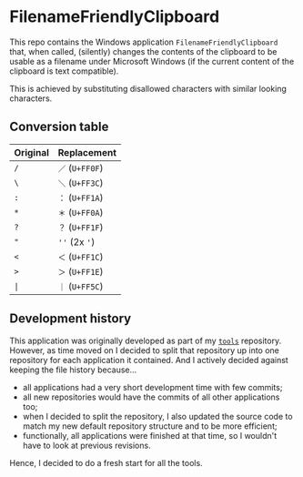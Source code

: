 # FilenameFriendlyClipboard

This repo contains the Windows application `FilenameFriendlyClipboard`
that, when called, (silently) changes the contents of the clipboard to
be usable as a filename under Microsoft Windows (if the current content
of the clipboard is text compatible).

This is achieved by substituting disallowed characters with similar
looking characters.

## Conversion table
| Original            | Replacement      |
|---------------------|------------------|
| `/`                 |  `／` (`U+FF0F`) |
| `\`                 |  `＼` (`U+FF3C`) |
| `:`                 |  `：` (`U+FF1A`)  |
| `*`                 |  `＊` (`U+FF0A`) |
| `?`                 |  `？` (`U+FF1F`) |
| `"`                 |  `''` (2x `'`)   |
| `<`                 |  `＜` (`U+FF1C`) |
| `>`                 |  `＞` (`U+FF1E`) |
| <code>&#124;</code> |  `｜` (`U+FF5C`) |


## Development history

This application was originally developed as part of my
[`tools`](https://rle.sh/git-repo/tools) repository. However, as time
moved on I decided to split that repository up into one repository for
each application it contained. And I actively decided against keeping
the file history because...

- all applications had a very short development time with few commits;
- all new repositories would have the commits of all other applications
  too;
- when I decided to split the repository, I also updated the source code
  to match my new default repository structure and to be more efficient;
- functionally, all applications were finished at that time, so I
  wouldn't have to look at previous revisions.

Hence, I decided to do a fresh start for all the tools.
